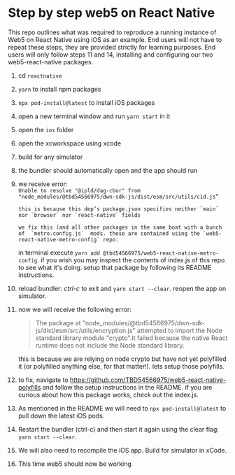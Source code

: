 # Step by step web5 on React Native

This repo outlines what was required to reproduce a running instance of Web5 on React Native using iOS as an example. End users will not have to repeat these steps, they are provided strictly for learning purposes. End users will only follow steps 11 and 14, installing and configuring our two web5-react-native packages.

1.  cd `reactnative`
2.  `yarn` to install npm packages
3.  `npx pod-install@latest` to install iOS packages
4.  open a new terminal window and run `yarn start` in it
5.  open the `ios` folder
6.  open the xcworkspace using xcode
7.  build for any simulator
8.  the bundler should automatically open and the app should run
9.  we receive error:  
    `Unable to resolve "@ipld/dag-cbor" from "node_modules/@tbd54566975/dwn-sdk-js/dist/esm/src/utils/cid.js”`

        this is because this dep’s package.json specifies neither `main` nor `browser` nor `react-native` fields

        we fix this (and all other packages in the same boat with a bunch of  `metro.config.js`  mods. these are contained using the `web5-react-native-metro-config` repo:

    in terminal execute `yarn add @tbd54566975/web5-react-native-metro-config`. if you wish you may inspect the contents of index.js of this repo to see what it's doing. setup that package by following its README instructions.

10. reload bundler: _ctrl-c_ to exit and `yarn start --clear`. reopen the app on simulator.
11. now we will receive the following error:

    > The package at "node_modules/@tbd54566975/dwn-sdk-js/dist/esm/src/utils/encryption.js" attempted to import the Node standard library module "crypto".It failed because the native React runtime does not include the Node standard library.

    this is because we are relying on node crypto but have not yet polyfilled it (or polyfilled anything else, for that matter!). lets setup those polyfills.

12. to fix, navigate to https://github.com/TBD54566975/web5-react-native-polyfills and follow the setup instructions in the README. if you are curious about how this package works, check out the index.js.
13. As mentioned in the README we will need to `npx pod-install@latest` to pull down the latest iOS pods.
14. Restart the bundler (ctrl-c) and then start it again using the clear flag: `yarn start --clear`.
15. We will also need to recompile the iOS app. Build for simulator in xCode.
16. This time web5 should now be working
